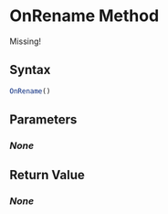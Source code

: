 # OnRename Method
Missing!

## Syntax
```javascript
OnRename()
```

## Parameters
### *None*

## Return Value
### *None*
